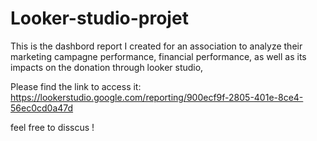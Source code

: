 # Looker-studio-projet
This is the dashbord report I created for an association to analyze their marketing campagne performance, financial performance, as well as its impacts on the donation through looker studio, 

Please find the link to access it: https://lookerstudio.google.com/reporting/900ecf9f-2805-401e-8ce4-56ec0cd0a47d 

feel free to disscus !
